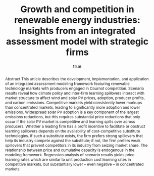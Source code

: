 ---
layout: single-bib-item
hidden: true
dup_sha1: "fddce65bb4547ef893f5ba9c4049ff8a473f96d2"
attachments:
  -
    mimeType: "application/pdf"
    pub_id: "483f22a0-b03a-06ec-b21b-a7522a1bb772"
    updated: "1488222486.54"
    source_filename: "[article_pdf].pdf"
    article_pdf: "1"
    created: "1488222486.54"
    filename: "Leibowicz 2015 - Growth and competition in renewable energy industries - Insights from an integrated assessment model with strategic firms.pdf"
    hasUpdates: "1"
    subfolders:
      - "All Papers/L"
    filesize: "2000826"
    gdrive_needs_sync: "0"
    owner: "42827BEAD59011E587B2D52D02D06A8F"
    pub_trashed: "0"
    _id: "0bd560a2-aa33-041e-a502-7515f427dc57"
    gdrive_id: "0BzNObtVOlCh_X04tVkRHMmxhNzA"
    md5: "ac263916fbee632a00443ce7103c2255"
duplicates:
abstract: "Abstract This article describes the development, implementation, and application of an integrated assessment modeling framework featuring renewable technology markets with producers engaged in Cournot competition. Scenario results reveal how climate policy and inter-firm learning spillovers interact with market structure to affect wind and solar PV prices, adoption, producer profits, and carbon emissions. Competitive markets yield consistently lower markups than concentrated markets, leading to significantly more adoption and lower emissions. Widespread solar PV adoption is a key component of the largest emissions reductions, but this requires substantial price reductions that only occur if the solar PV market is competitive and learning spills over across producers. Whether a leading firm has a profit incentive to facilitate or obstruct learning spillovers depends on the availability of cost-competitive substitute technologies. If such a substitute exists, the firm prefers strong spillovers that help its industry compete against the substitute; if not, the firm prefers weak spillovers that prevent competitors in its industry from seizing market share. The relationship between price and cumulative capacity is endogenous in the modeling framework. Regression analysis of scenario results yields price learning rates which are similar to unit production cost learning rates in competitive markets, but substantially lower – even negative – in concentrated markets."
labels:
  - "e589e1f3-3708-005f-b5a2-1b034dc7ddc2"
citedByLink: "http://scholar.google.com/scholar?hl=en&lr=&num=30&cites=http://dx.doi.org/10.1016/j.eneco.2015.09.010"
citekey: "Leibowicz2015-bt"
id_list:
  - "sha1:ac7c19d6952f68417519154b288f92202c8ee030"
  - "dup_sha1:fddce65bb4547ef893f5ba9c4049ff8a473f96d2"
  - "doi:10.1016/j.eneco.2015.09.010"
  - "url:http://dx.doi.org/10.1016/j.eneco.2015.09.010"
  - "url:http://www.sciencedirect.com/science/article/pii/S0140988315002637"
  - "url:http://citeseerx.ist.psu.edu/viewdoc/download?doi=10.1.1.950.7422&rep=rep1&type=pdf"
  - "url:http://linkinghub.elsevier.com/retrieve/pii/S0140988315002637"
  - "url:http://linkinghub.elsevier.com/retrieve/articleSelectSinglePerm?Redirect=http%3A%2F%2Fwww.sciencedirect.com%2Fscience%2Farticle%2Fpii%2FS0140988315002637%3Fvia%253Dihub&key=fee2e078bdb5bfd2648d0b535b9aa99c05af122a"
  - "url:http://www.sciencedirect.com/science/article/pii/S0140988315002637?via%3Dihub"
autoCleaned: "1"
owner: "42827BEAD59011E587B2D52D02D06A8F"
autocompleted: "1"
foldersNamed:
imported: "1"
author:
  -
    last: "Leibowicz"
    level: "0.0"
    formatted: "Leibowicz BD"
    first: "Benjamin D"
    _id: "864d08d9-9037-0f05-ad8b-cc91bef2edd5"
    bak: "Leibowicz, Benjamin D."
    initials: "BD"
subfolders:
  - "All Papers/L"
folders:
updated: "1488222523.28"
published_date: "2015"
journal: "Energy Econ."
labelsNamed:
  - "pches_publications"
journalfull: "Energy Economics"
volume: "52, Part A"
doi: "10.1016/j.eneco.2015.09.010"
authors: "Leibowicz, BD"
journal_checked: "1"
pages: "13-25"
sha1: "ac7c19d6952f68417519154b288f92202c8ee030"
created: "1488222483.58"
url:
  - "http://www.sciencedirect.com/science/article/pii/S0140988315002637"
  - "http://dx.doi.org/10.1016/j.eneco.2015.09.010"
  - "http://citeseerx.ist.psu.edu/viewdoc/download?doi=10.1.1.950.7422&rep=rep1&type=pdf"
gs_cluster_id: "7923937117285580039"
issn: "0140-9883"
pubtype: "PP_ARTICLE"
keywords: "Technology"
published:
  month: "12"
  year: "2015"
pdf_restricted: "0"
title: "Growth and competition in renewable energy industries: Insights from an integrated assessment model with strategic firms"
crawl_urls:
  - "http://www.sciencedirect.com/science/article/pii/S0140988315002637"
  - "http://dx.doi.org/10.1016/j.eneco.2015.09.010"
  - "http://linkinghub.elsevier.com/retrieve/pii/S0140988315002637"
  - "http://linkinghub.elsevier.com/retrieve/articleSelectSinglePerm?Redirect=http%3A%2F%2Fwww.sciencedirect.com%2Fscience%2Farticle%2Fpii%2FS0140988315002637%3Fvia%253Dihub&key=fee2e078bdb5bfd2648d0b535b9aa99c05af122a"
  - "http://www.sciencedirect.com/science/article/pii/S0140988315002637?via%3Dihub"
incomplete: "0"
---